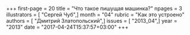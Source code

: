 +++
first-page = 20
title = "Что такое пишущая машинка?"
npages = 3
illustrators = [ "Сергей Чуб",]
month = "04"
rubric = "Как это устроено"
authors = [ "Дмитрий Златопольский",]
issues = [ "2013_04",]
year = "2013"
date = "2017-04-24T15:37:57+03:00"
+++
